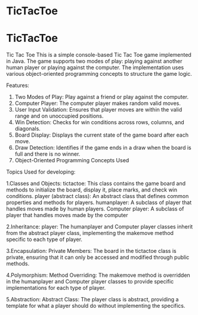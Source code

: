 # TicTacToe
# TicTacToe
Tic Tac Toe
This is a simple console-based Tic Tac Toe game implemented in Java. The game supports two modes of play: playing against another human player or playing against the computer. The implementation uses various object-oriented programming concepts to structure the game logic.

Features:
1.	Two Modes of Play: Play against a friend or play against the computer.
2.	Computer Player: The computer player makes random valid moves.
3.	User Input Validation: Ensures that player moves are within the valid range and on unoccupied positions.
4.	Win Detection: Checks for win conditions across rows, columns, and diagonals.
5.	Board Display: Displays the current state of the game board after each move.
6.	Draw Detection: Identifies if the game ends in a draw when the board is full and there is no winner.
7.	Object-Oriented Programming Concepts Used

Topics Used for developing:

1.Classes and Objects:
tictactoe: This class contains the game board and methods to initialize the board, display it, place marks, and check win conditions.
player (abstract class): An abstract class that defines common properties and methods for players.
humanplayer: A subclass of player that handles moves made by human players.
Computer player: A subclass of player that handles moves made by the computer 

2.Inheritance:
player: The humanplayer and Computer player classes inherit from the abstract player class, implementing the makemove method specific to each type of player.

3.Encapsulation:
Private Members: The board in the tictactoe class is private, ensuring that it can only be accessed and modified through public methods.

4.Polymorphism:
Method Overriding: The makemove method is overridden in the humanplayer and Computer player classes to provide specific implementations for each type of player.

5.Abstraction:
Abstract Class: The player class is abstract, providing a template for what a player should do without implementing the specifics.



